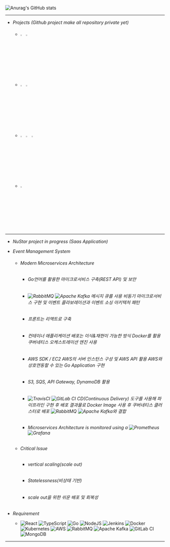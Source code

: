 <!-- ![header](https://capsule-render.vercel.app/api?type=soft&color=0:2f4f4f,100:000000&height=100&section=header&text=admin@risiscafford.co.kr&fontSize=40) -->

![Anurag's GitHub stats](https://github-readme-stats.vercel.app/api?username=risiscafford&show_icons=true&theme=radical&count_private=true)

<!-- 
* <img src="https://img.shields.io/badge/--000000?style=for-the-badge&logo=Nutanix&logoColor=white"/> ![Vue.js](https://img.shields.io/badge/vuejs-%2335495e.svg?style=for-the-badge&logo=vuedotjs&logoColor=%234FC08D)
![NodeJS](https://img.shields.io/badge/node.js-6DA55F?style=for-the-badge&logo=node.js&logoColor=white)

* <img src="https://img.shields.io/badge/--000000?style=for-the-badge&logo=Unraid&logoColor=white"/> ![Thymeleaf](https://img.shields.io/badge/Thymeleaf-%23005C0F.svg?style=for-the-badge&logo=Thymeleaf&logoColor=white)
![Gradle](https://img.shields.io/badge/Gradle-02303A.svg?style=for-the-badge&logo=Gradle&logoColor=white)
![Spring](https://img.shields.io/badge/spring-%236DB33F.svg?style=for-the-badge&logo=spring&logoColor=white)

* <img src="https://img.shields.io/badge/--000000?style=for-the-badge&logo=Unraid&logoColor=white"/> ![React](https://img.shields.io/badge/react-%2320232a.svg?style=for-the-badge&logo=react&logoColor=%2361DAFB)
![TypeScript](https://img.shields.io/badge/typescript-%23007ACC.svg?style=for-the-badge&logo=typescript&logoColor=white)
![Gradle](https://img.shields.io/badge/Gradle-02303A.svg?style=for-the-badge&logo=Gradle&logoColor=white)
![Spring](https://img.shields.io/badge/spring-%236DB33F.svg?style=for-the-badge&logo=spring&logoColor=white)

* <img src="https://img.shields.io/badge/--000000?style=for-the-badge&logo=Verizon&logoColor=white"/> ![jQuery](https://img.shields.io/badge/jquery-%230769AD.svg?style=for-the-badge&logo=jquery&logoColor=white)
![JavaScript](https://img.shields.io/badge/javascript-%23323330.svg?style=for-the-badge&logo=javascript&logoColor=%23F7DF1E)
![Apache Maven](https://img.shields.io/badge/Apache%20Maven-C71A36?style=for-the-badge&logo=Apache%20Maven&logoColor=white)
![Spring](https://img.shields.io/badge/spring-%236DB33F.svg?style=for-the-badge&logo=spring&logoColor=white)
![Apache Tomcat](https://img.shields.io/badge/apache%20tomcat-%23F8DC75.svg?style=for-the-badge&logo=apache-tomcat&logoColor=black)
-->

---------------------------------------

* _Projects (Github project make all repository private yet)_
  + ###### <img width="3%" src="https://user-images.githubusercontent.com/39476906/189727117-ef70ffd9-6372-4db9-b430-c2fceae7b457.svg"/> <img width="3%" src="https://user-images.githubusercontent.com/39476906/189727433-0a869e42-c3b6-4107-ac00-69969bc92e0c.svg"/>    
  + ###### <img width="3%" src="https://user-images.githubusercontent.com/39476906/189727631-df55f138-754a-4a3b-a6eb-2d58c08dac2e.svg"/> <img width="3%" src="https://user-images.githubusercontent.com/39476906/189727636-94ec3c12-9e5d-42e3-befd-8d45de50cc3c.svg"/>    
  + ###### <img width="3%" src="https://user-images.githubusercontent.com/39476906/189727872-e05c043e-5d50-468a-8d6e-eea23136a241.svg"/> <img width="3%" src="https://user-images.githubusercontent.com/39476906/189727873-fac63659-dcb7-4402-a1f4-e1975a60327d.svg"/> <img width="3%" src="https://user-images.githubusercontent.com/39476906/189727636-94ec3c12-9e5d-42e3-befd-8d45de50cc3c.svg"/>
  + ###### <img width="3%" src="https://user-images.githubusercontent.com/39476906/189728192-a7c49ff6-2fa3-472e-8917-511885d8da83.svg"/>
  
---------------------------------------

* _NuStar project in progress (Saas Application)_
* _Event Management System_
  
  <!-- 
  <img width="30%" src="https://user-images.githubusercontent.com/39476906/189708655-d8ed1a66-8da7-4d99-9d63-64ca4e93adc2.jpg"/>  
  -->
  
  + ###### _Modern Microservices Architecture_ 
    - ###### _Go언어를 활용한 마이크로서비스 구축(REST API) 및 보안_    
    - ###### _![RabbitMQ](https://img.shields.io/badge/Rabbitmq-FF6600?logo=rabbitmq&logoColor=white) ![Apache Kafka](https://img.shields.io/badge/Apache%20Kafka-000?logo=apachekafka) 메시지 큐를 사용 비동기 마이크로서비스 구현 및 이벤트 콜라보레이션과 이벤트 소싱 아키텍처 패턴_
    - ###### _프론트는 리액트로 구축_
    - ###### _컨테이너 애플리케이션 배포는 이식&재현이 가능한 방식 Docker를 활용 쿠버네티스 오케스트레이션 엔진 사용_
    - ###### _AWS SDK / EC2 AWS의 서버 인스턴스 구성 및 AWS API 활용 AWS와 상호연동할 수 있는 Go Application 구현_
    - ###### _S3, SQS, API Gateway, DynamoDB 활용_
    - ###### _![TravisCI](https://img.shields.io/badge/travis%20ci-%232B2F33.svg?logo=travis&logoColor=white) ![GitLab CI](https://img.shields.io/badge/gitlab%20ci-%23181717.svg?logo=gitlab&logoColor=white) CD(Continuous Delivery) 도구를 사용해 파이프라인 구현 후 배포 결과물로 Docker Image 사용 후 쿠버네티스 클러스터로 배포 ![RabbitMQ](https://img.shields.io/badge/Rabbitmq-FF6600?logo=rabbitmq&logoColor=white) ![Apache Kafka](https://img.shields.io/badge/Apache%20Kafka-000?logo=apachekafka)와 결합_
    - ###### _Microservices Architecture is monitored using a ![Prometheus](https://img.shields.io/badge/Prometheus-E6522C?logo=Prometheus&logoColor=white) ![Grafana](https://img.shields.io/badge/grafana-%23F46800.svg?logo=grafana&logoColor=white)_
  
  + ###### _Critical Issue_
    - ###### _vertical scaling(scale out)_
    - ###### _Statelessness(비상태 기반)_
    - ###### _scale out을 위한 쉬운 배포 및 회복성_  
   
* _Requirement_
  
  + ![React](https://img.shields.io/badge/react-%2320232a.svg?style=for-the-badge&logo=react&logoColor=%2361DAFB)
![TypeScript](https://img.shields.io/badge/typescript-%23007ACC.svg?style=for-the-badge&logo=typescript&logoColor=white)
![Go](https://img.shields.io/badge/go-%2300ADD8.svg?style=for-the-badge&logo=go&logoColor=white)
![NodeJS](https://img.shields.io/badge/node.js-6DA55F?style=for-the-badge&logo=node.js&logoColor=white)
![Jenkins](https://img.shields.io/badge/jenkins-%232C5263.svg?style=for-the-badge&logo=jenkins&logoColor=white)
![Docker](https://img.shields.io/badge/docker-%230db7ed.svg?style=for-the-badge&logo=docker&logoColor=white)
![Kubernetes](https://img.shields.io/badge/kubernetes-%23326ce5.svg?style=for-the-badge&logo=kubernetes&logoColor=white)
![AWS](https://img.shields.io/badge/AWS-%23FF9900.svg?style=for-the-badge&logo=amazon-aws&logoColor=white)
![RabbitMQ](https://img.shields.io/badge/Rabbitmq-FF6600?style=for-the-badge&logo=rabbitmq&logoColor=white)
![Apache Kafka](https://img.shields.io/badge/Apache%20Kafka-000?style=for-the-badge&logo=apachekafka)
![GitLab CI](https://img.shields.io/badge/gitlab%20ci-%23181717.svg?style=for-the-badge&logo=gitlab&logoColor=white)
![MongoDB](https://img.shields.io/badge/MongoDB-%234ea94b.svg?style=for-the-badge&logo=mongodb&logoColor=white)

---------------------------------------

